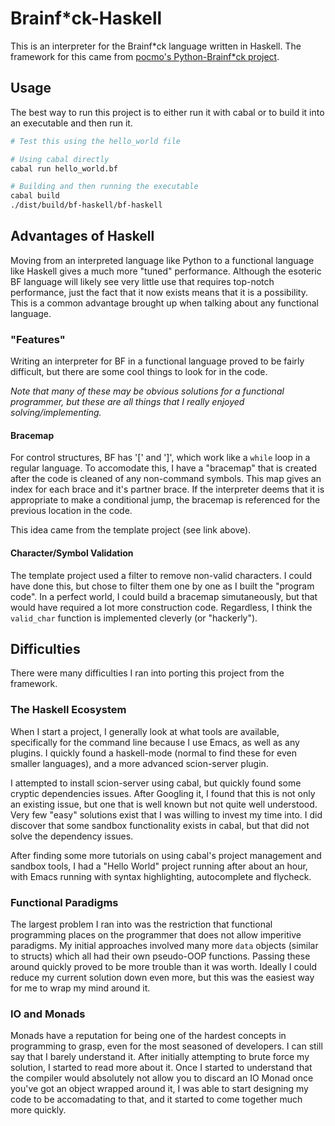 # Brainf*ck-Haskell

This is an interpreter for the Brainf\*ck language written in Haskell. The framework for this came from [pocmo's Python-Brainf*ck project](https://github.com/pocmo/Python-Brainfuck/blob/master/brainfuck.py "Go see the project").

## Usage

The best way to run this project is to either run it with cabal or to build
it into an executable and then run it.

```zsh
# Test this using the hello_world file

# Using cabal directly
cabal run hello_world.bf

# Building and then running the executable
cabal build
./dist/build/bf-haskell/bf-haskell
```

## Advantages of Haskell

Moving from an interpreted language like Python to a functional language like
Haskell gives a much more "tuned" performance. Although the esoteric BF language
will likely see very little use that requires top-notch performance, just the
fact that it now exists means that it is a possibility. This is a common
advantage brought up when talking about any functional language.

### "Features"

Writing an interpreter for BF in a functional language proved to be fairly
difficult, but there are some cool things to look for in the code.

*Note that many of these may be obvious solutions for a functional programmer,
but these are all things that I really enjoyed solving/implementing.*

#### Bracemap

For control structures, BF has '[' and ']', which work like a `while` loop
in a regular language. To accomodate this, I have a "bracemap" that is created
after the code is cleaned of any non-command symbols. This map gives an index
for each brace and it's partner brace. If the interpreter deems that it is
appropriate to make a conditional jump, the bracemap is referenced for the previous
location in the code.

This idea came from the template project (see link above).

#### Character/Symbol Validation

The template project used a filter to remove non-valid characters. I could have
done this, but chose to filter them one by one as I built the "program code".
In a perfect world, I could build a bracemap simutaneously, but that would have
required a lot more construction code. Regardless, I think the `valid_char` function
is implemented cleverly (or "hackerly").

## Difficulties

There were many difficulties I ran into porting this project from the framework.

### The Haskell Ecosystem

When I start a project, I generally look at what tools are available, specifically
for the command line because I use Emacs, as well as any plugins. I quickly found
a haskell-mode (normal to find these for even smaller languages), and a more
advanced scion-server plugin. 

I attempted to install scion-server using cabal, but quickly found some cryptic
dependencies issues. After Googling it, I found that this is not only an existing
issue, but one that is well known but not quite well understood. Very few "easy"
solutions exist that I was willing to invest my time into. I did discover that
some sandbox functionality exists in cabal, but that did not solve the
dependency issues.

After finding some more tutorials on using cabal's project management and sandbox
tools, I had a "Hello World" project running after about an hour, with Emacs
running with syntax highlighting, autocomplete and flycheck.

### Functional Paradigms

The largest problem I ran into was the restriction that functional programming 
places on the programmer that does not allow imperitive paradigms. My initial
approaches involved many more `data` objects (similar to structs) which all had
their own pseudo-OOP functions. Passing these around quickly proved to be more
trouble than it was worth. Ideally I could reduce my current solution down even
more, but this was the easiest way for me to wrap my mind around it.

### IO and Monads

Monads have a reputation for being one of the hardest concepts in programming to
grasp, even for the most seasoned of developers. I can still say that I barely
understand it. After initially attempting to brute force my solution, I started
to read more about it. Once I started to understand that the compiler would
absolutely not allow you to discard an IO Monad once you've got an object wrapped
around it, I was able to start designing my code to be accomadating to that, and
it started to come together much more quickly.

